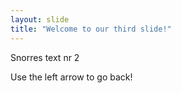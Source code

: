 ```yaml
---
layout: slide
title: "Welcome to our third slide!"
---
```

Snorres text nr 2

Use the left arrow to go back!
